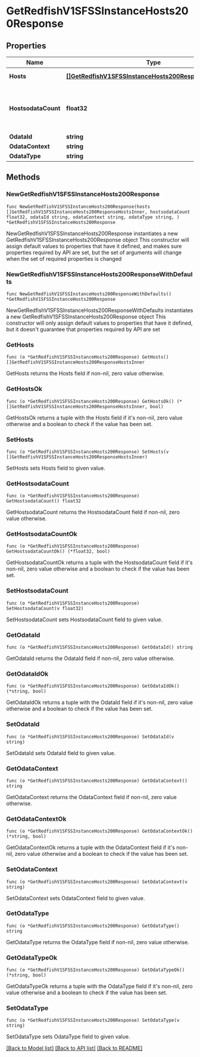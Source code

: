 # GetRedfishV1SFSSInstanceHosts200Response

## Properties

Name | Type | Description | Notes
------------ | ------------- | ------------- | -------------
**Hosts** | [**[]GetRedfishV1SFSSInstanceHosts200ResponseHostsInner**](GetRedfishV1SFSSInstanceHosts200ResponseHostsInner.md) | Host information | 
**HostsodataCount** | **float32** | Number of hosts registered with the CDC instance | 
**OdataId** | **string** |  | 
**OdataContext** | **string** |  | 
**OdataType** | **string** |  | 

## Methods

### NewGetRedfishV1SFSSInstanceHosts200Response

`func NewGetRedfishV1SFSSInstanceHosts200Response(hosts []GetRedfishV1SFSSInstanceHosts200ResponseHostsInner, hostsodataCount float32, odataId string, odataContext string, odataType string, ) *GetRedfishV1SFSSInstanceHosts200Response`

NewGetRedfishV1SFSSInstanceHosts200Response instantiates a new GetRedfishV1SFSSInstanceHosts200Response object
This constructor will assign default values to properties that have it defined,
and makes sure properties required by API are set, but the set of arguments
will change when the set of required properties is changed

### NewGetRedfishV1SFSSInstanceHosts200ResponseWithDefaults

`func NewGetRedfishV1SFSSInstanceHosts200ResponseWithDefaults() *GetRedfishV1SFSSInstanceHosts200Response`

NewGetRedfishV1SFSSInstanceHosts200ResponseWithDefaults instantiates a new GetRedfishV1SFSSInstanceHosts200Response object
This constructor will only assign default values to properties that have it defined,
but it doesn't guarantee that properties required by API are set

### GetHosts

`func (o *GetRedfishV1SFSSInstanceHosts200Response) GetHosts() []GetRedfishV1SFSSInstanceHosts200ResponseHostsInner`

GetHosts returns the Hosts field if non-nil, zero value otherwise.

### GetHostsOk

`func (o *GetRedfishV1SFSSInstanceHosts200Response) GetHostsOk() (*[]GetRedfishV1SFSSInstanceHosts200ResponseHostsInner, bool)`

GetHostsOk returns a tuple with the Hosts field if it's non-nil, zero value otherwise
and a boolean to check if the value has been set.

### SetHosts

`func (o *GetRedfishV1SFSSInstanceHosts200Response) SetHosts(v []GetRedfishV1SFSSInstanceHosts200ResponseHostsInner)`

SetHosts sets Hosts field to given value.


### GetHostsodataCount

`func (o *GetRedfishV1SFSSInstanceHosts200Response) GetHostsodataCount() float32`

GetHostsodataCount returns the HostsodataCount field if non-nil, zero value otherwise.

### GetHostsodataCountOk

`func (o *GetRedfishV1SFSSInstanceHosts200Response) GetHostsodataCountOk() (*float32, bool)`

GetHostsodataCountOk returns a tuple with the HostsodataCount field if it's non-nil, zero value otherwise
and a boolean to check if the value has been set.

### SetHostsodataCount

`func (o *GetRedfishV1SFSSInstanceHosts200Response) SetHostsodataCount(v float32)`

SetHostsodataCount sets HostsodataCount field to given value.


### GetOdataId

`func (o *GetRedfishV1SFSSInstanceHosts200Response) GetOdataId() string`

GetOdataId returns the OdataId field if non-nil, zero value otherwise.

### GetOdataIdOk

`func (o *GetRedfishV1SFSSInstanceHosts200Response) GetOdataIdOk() (*string, bool)`

GetOdataIdOk returns a tuple with the OdataId field if it's non-nil, zero value otherwise
and a boolean to check if the value has been set.

### SetOdataId

`func (o *GetRedfishV1SFSSInstanceHosts200Response) SetOdataId(v string)`

SetOdataId sets OdataId field to given value.


### GetOdataContext

`func (o *GetRedfishV1SFSSInstanceHosts200Response) GetOdataContext() string`

GetOdataContext returns the OdataContext field if non-nil, zero value otherwise.

### GetOdataContextOk

`func (o *GetRedfishV1SFSSInstanceHosts200Response) GetOdataContextOk() (*string, bool)`

GetOdataContextOk returns a tuple with the OdataContext field if it's non-nil, zero value otherwise
and a boolean to check if the value has been set.

### SetOdataContext

`func (o *GetRedfishV1SFSSInstanceHosts200Response) SetOdataContext(v string)`

SetOdataContext sets OdataContext field to given value.


### GetOdataType

`func (o *GetRedfishV1SFSSInstanceHosts200Response) GetOdataType() string`

GetOdataType returns the OdataType field if non-nil, zero value otherwise.

### GetOdataTypeOk

`func (o *GetRedfishV1SFSSInstanceHosts200Response) GetOdataTypeOk() (*string, bool)`

GetOdataTypeOk returns a tuple with the OdataType field if it's non-nil, zero value otherwise
and a boolean to check if the value has been set.

### SetOdataType

`func (o *GetRedfishV1SFSSInstanceHosts200Response) SetOdataType(v string)`

SetOdataType sets OdataType field to given value.



[[Back to Model list]](../README.md#documentation-for-models) [[Back to API list]](../README.md#documentation-for-api-endpoints) [[Back to README]](../README.md)


